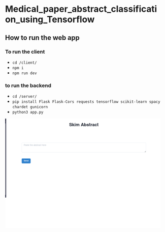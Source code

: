 # Medical_paper_abstract_classification_using_Tensorflow

## How to run the web app

### To run the client
* ``cd /client/``
* ``npm i ``
* ``npm run dev``

### to run the backend 
* `` cd /server/ ``
* `` pip install Flask Flask-Cors requests tensorflow scikit-learn spacy chardet gunicorn ``
* `` python3 app.py ``

![Preview](https://github.com/natnael-tafesse-a2sv/Medical_paper_abstract_classification_using_Tensorflow/blob/main/Screenshot%20from%202024-06-18%2016-48-26.png)


